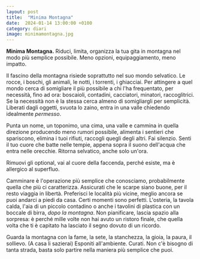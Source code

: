 ```yaml
---
layout: post
title:  "Minima Montagna"
date:  2024-01-14 13:00:00 +0100
category: diari  
image: minimamontagna.jpg
---
```


**Minima Montagna.** Riduci, limita, organizza la tua gita in montagna nel modo più semplice possibile. Meno opzioni, equipaggiamento, meno impatto.

Il fascino della montagna risiede soprattutto nel suo mondo selvatico. Le rocce, i boschi, gli animali, le notti, i torrenti, i ghiacciai.
Per attingere a quel mondo cerca di somigliare il più possibile a chi l'ha frequentato, per necessità, fino ad ora: boscaioli, contadini, cacciatori, minatori, raccoglitrici.
Se la necessità non è la stessa cerca almeno di somigliargli per semplicità. Liberati dagli oggetti, svuota lo zaino, entra in una valle chiedendo idealmente *permesso*.

Punta un nome, un toponimo, una cima, una valle e cammina in quella direzione producendo meno rumori possibile, alimenta i sentieri che spariscono, elimina i tuoi rifiuti, raccogli quegli degli altri.
Fai silenzio. Senti il tuo cuore che batte nelle tempie, appena sopra il suono dell'acqua che entra nelle orecchie. Ritorna selvatico, anche solo un'ora.

Rimuovi gli optional, vai al cuore della faccenda, perché esiste, ma è allergico al superfluo.

Camminare è l'operazione più semplice che conosciamo, probabilmente quella che più ci caratterizza. Assicurati che le scarpe siano buone, per il resto viaggia in libertà.
Preferisci le località più vicine, meglio ancora se puoi andarci a piedi da casa. 
Certi momenti sono perfetti. L'osteria, la tavola calda, l'aia di un piccolo contadino o anche i tavolini di plastica con un boccale di birra, *dopo la montagna*.
Non pianificare, lascia spazio alla sorpresa: è perché mille volte non hai avuto un ristoro finale, che quella volta che ti è capitato ha lasciato il segno dovuto di un ricordo.

Guarda la montagna con la fame, la sete, la stanchezza, la gioia, la paura, il sollievo. (A casa li sazierai) 
Esponiti all'ambiente. Curati.
Non c'è bisogno di tanta strada, basta solo partire nella maniera più semplice che puoi. 



